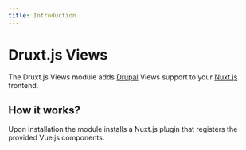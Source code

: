 ```yaml
---
title: Introduction
---
```


# Druxt.js Views

The Druxt.js Views module adds [Drupal](https://drupal.org) Views support to your [Nuxt.js](https://nuxtjs.org) frontend.


## How it works?

Upon installation the module installs a Nuxt.js plugin that registers the provided Vue.js components.
